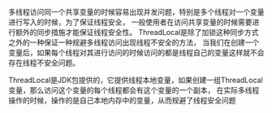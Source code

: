多线程访问同一个共享变量的时候容易出现并发问题，特别是多个线程对一个变量进行写入的时候，为了保证线程安全，
一般使用者在访问共享变量的时候需要进行额外的同步措施才能保证线程安全性。
ThreadLocal是除了加锁这种同步方式之外的一种保证一种规避多线程访问出现线程不安全的方法，
当我们在创建一个变量后，如果每个线程对其进行访问的时候访问的都是线程自己的变量这样就不会存在线程不安全问题。

ThreadLocal是JDK包提供的，它提供线程本地变量，如果创建一组ThreadLocal变量，那么访问这个变量的每个线程都会有这个变量的一个副本，
在实际多线程操作的时候，操作的是自己本地内存中的变量，从而规避了线程安全问题